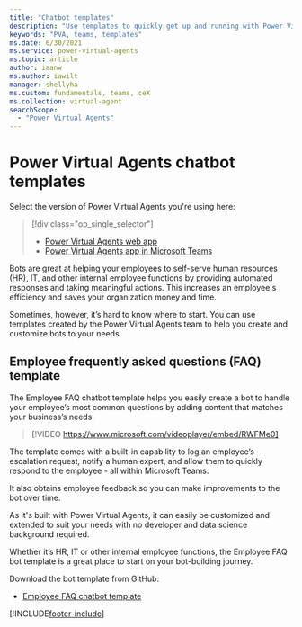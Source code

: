 ```yaml
---
title: "Chatbot templates"
description: "Use templates to quickly get up and running with Power Virtual Agents chatbots."
keywords: "PVA, teams, templates"
ms.date: 6/30/2021
ms.service: power-virtual-agents
ms.topic: article
author: iaanw
ms.author: iawilt
manager: shellyha
ms.custom: fundamentals, teams, ceX
ms.collection: virtual-agent
searchScope:
  - "Power Virtual Agents"
---
```


# Power Virtual Agents chatbot templates

Select the version of Power Virtual Agents you're using here:

> [!div class="op_single_selector"]
> - [Power Virtual Agents web app](../fundamentals-templates.md)
> - [Power Virtual Agents app in Microsoft Teams](fundamentals-templates-teams.md)

Bots are great at helping your employees to self-serve human resources (HR), IT, and other internal employee functions by providing automated responses and taking meaningful actions. This increases an employee's efficiency and saves your organization money and time.

Sometimes, however, it’s hard to know where to start. You can use templates created by the Power Virtual Agents team to help you create and customize bots to your needs.


## Employee frequently asked questions (FAQ) template

The Employee FAQ chatbot template helps you easily create a bot to handle your employee’s most common questions by adding content that matches your business’s needs.

>
> [!VIDEO https://www.microsoft.com/videoplayer/embed/RWFMe0]
>

The template comes with a built-in capability to log an employee’s escalation request, notify a human expert, and allow them to quickly respond to the employee - all within Microsoft Teams. 

It also obtains employee feedback so you can make improvements to the bot over time. 

As it's built with Power Virtual Agents, it can easily be customized and extended to suit your needs with no developer and data science background required.

Whether it’s HR, IT or other internal employee functions, the Employee FAQ bot template is a great place to start on your bot-building journey. 

Download the bot template from GitHub:

 - [Employee FAQ chatbot template](https://github.com/microsoft/PowerVirtualAgentsSamples/tree/master/Templates/Employee%20FAQ)



[!INCLUDE[footer-include](../includes/footer-banner.md)]
